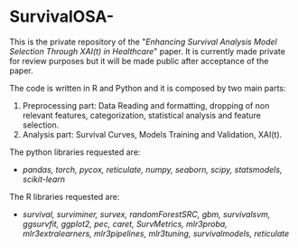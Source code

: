 # SurvivalOSA-

This is the private repository of the "_Enhancing Survival Analysis Model Selection Through
XAI(t) in Healthcare_" paper. 
It is currently made private for review purposes but it will be made public after acceptance of the paper.

The code is written in R and Python and it is composed by two main parts:

1. Preprocessing part: Data Reading and formatting, dropping of non relevant features, categorization, statistical analysis and feature selection.
2. Analysis part: Survival Curves, Models Training and Validation, XAI(t).

The python libraries requested are: 
- _pandas, torch, pycox, reticulate, numpy, seaborn, scipy, statsmodels, scikit-learn_
  
The R libraries requested are:
- _survival, surviminer, survex, randomForestSRC, gbm, survivalsvm, ggsurvfit, ggplot2, pec, caret, SurvMetrics, mlr3proba, mlr3extralearners, mlr3pipelines, mlr3tuning, survivalmodels, reticulate_

